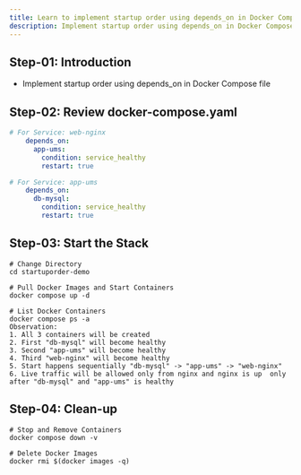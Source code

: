 ```yaml
---
title: Learn to implement startup order using depends_on in Docker Compose file
description: Implement startup order using depends_on in Docker Compose file
---
```


## Step-01: Introduction
- Implement startup order using depends_on in Docker Compose file

## Step-02: Review docker-compose.yaml
```yaml
# For Service: web-nginx
    depends_on:
      app-ums:
        condition: service_healthy
        restart: true   

# For Service: app-ums
    depends_on:
      db-mysql:
        condition: service_healthy
        restart: true        
```


## Step-03: Start the Stack 
```t
# Change Directory
cd startuporder-demo

# Pull Docker Images and Start Containers
docker compose up -d 

# List Docker Containers
docker compose ps -a
Observation:
1. All 3 containers will be created
2. First "db-mysql" will become healthy
3. Second "app-ums" will become healthy
4. Third "web-nginx" will become healthy
5. Start happens sequentially "db-mysql" -> "app-ums" -> "web-nginx"
6. Live traffic will be allowed only from nginx and nginx is up  only after "db-mysql" and "app-ums" is healthy
```

## Step-04: Clean-up
```t
# Stop and Remove Containers
docker compose down -v

# Delete Docker Images
docker rmi $(docker images -q)
```



